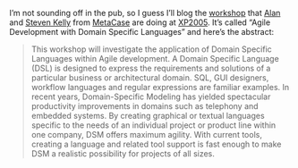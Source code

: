 I’m not sounding off in the pub, so I guess I’ll blog the
[workshop](http://www.dsmforum.org/Events/ADDSL05/) that
[Alan](http://blogs.msdn.com/alan%5Fcameron%5Fwills/) and [Steven
Kelly](http://www.metacase.com/blogs/stevek/blogView) from
[MetaCase](http://www.metacase.com/) are doing at
[XP2005](http://www.xp2005.org/). It’s called “Agile Development with
Domain Specific Languages” and here’s the abstract:

> This workshop will investigate the application of Domain Specific
> Languages within Agile development. A Domain Specific Language (DSL)
> is designed to express the requirements and solutions of a particular
> business or architectural domain. SQL, GUI designers, workflow
> languages and regular expressions are familiar examples. In recent
> years, Domain-Specific Modeling has yielded spectacular productivity
> improvements in domains such as telephony and embedded systems. By
> creating graphical or textual languages specific to the needs of an
> individual project or product line within one company, DSM offers
> maximum agility. With current tools, creating a language and related
> tool support is fast enough to make DSM a realistic possibility for
> projects of all sizes.
